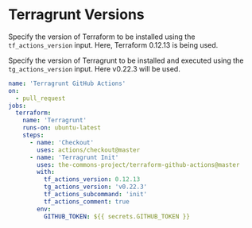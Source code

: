 # Terragrunt Versions

Specify the version of Terraform to be installed using the `tf_actions_version` input. Here, Terraform 0.12.13 is being used.

Specify the version of Terragrunt to be installed and executed using the `tg_actions_version` input. Here v0.22.3 will be used.

```yaml
name: 'Terragrunt GitHub Actions'
on:
  - pull_request
jobs:
  terraform:
    name: 'Terragrunt'
    runs-on: ubuntu-latest
    steps:
      - name: 'Checkout'
        uses: actions/checkout@master
      - name: 'Terragrunt Init'
        uses: the-commons-project/terraform-github-actions@master
        with:
          tf_actions_version: 0.12.13
          tg_actions_version: 'v0.22.3'
          tf_actions_subcommand: 'init'
          tf_actions_comment: true
        env:
          GITHUB_TOKEN: ${{ secrets.GITHUB_TOKEN }}
```
